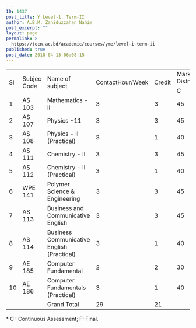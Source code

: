 ```yaml
---
ID: 1437
post_title: Y Level-1, Term-II
author: A.B.M. Zahiduzzahan Nahim
post_excerpt: ""
layout: page
permalink: >
  https://tecn.ac.bd/academic/courses/yme/level-i-term-ii
published: true
post_date: 2018-04-13 06:08:15
---
```

<table width="637">
<tbody>
<tr>
<td rowspan="2" width="35">Sl</td>
<td rowspan="2" width="77">Subjec Code</td>
<td rowspan="2" width="209">Name of subject</td>
<td rowspan="2" width="63">ContactHour/Week</td>
<td rowspan="2" width="63">Credit</td>
<td colspan="3" width="190">Mark Distribution*</td>
</tr>
<tr>
<td width="63">C</td>
<td width="63">F</td>
<td width="63">Total</td>
</tr>
<tr>
<td width="35">1</td>
<td width="77">AS 103</td>
<td width="209">Mathematics - Il</td>
<td width="63">3</td>
<td width="63">3</td>
<td width="63">45</td>
<td width="63">105</td>
<td width="63">150</td>
</tr>
<tr>
<td width="35">2</td>
<td width="77">AS 107</td>
<td width="209">Physics -11</td>
<td width="63">3</td>
<td width="63">3</td>
<td width="63">45</td>
<td width="63">105</td>
<td width="63">150</td>
</tr>
<tr>
<td width="35">3</td>
<td width="77">AS 108</td>
<td width="209">Physics - Il (Practical)</td>
<td width="63">3</td>
<td width="63">1</td>
<td width="63">40</td>
<td width="63">10</td>
<td width="63">50</td>
</tr>
<tr>
<td width="35">4</td>
<td width="77">AS 111</td>
<td width="209">Chemistry - Il</td>
<td width="63">3</td>
<td width="63">3</td>
<td width="63">45</td>
<td width="63">105</td>
<td width="63">150</td>
</tr>
<tr>
<td width="35">5</td>
<td width="77">AS 112</td>
<td width="209">Chemistry - Il (Practical)</td>
<td width="63">3</td>
<td width="63">1</td>
<td width="63">40</td>
<td width="63">10</td>
<td width="63">50</td>
</tr>
<tr>
<td width="35">6</td>
<td width="77">WPE 141</td>
<td width="209">Polymer Science &amp; Engineering</td>
<td width="63">3</td>
<td width="63">3</td>
<td width="63">45</td>
<td width="63">105</td>
<td width="63">150</td>
</tr>
<tr>
<td width="35">7</td>
<td width="77">AS 113</td>
<td width="209">Business and Communicative English</td>
<td width="63">3</td>
<td width="63">3</td>
<td width="63">45</td>
<td width="63">105</td>
<td width="63">150</td>
</tr>
<tr>
<td width="35">8</td>
<td width="77">AS 114</td>
<td width="209">Business Communicative English (Practical)</td>
<td width="63">3</td>
<td width="63">1</td>
<td width="63">40</td>
<td width="63">10</td>
<td width="63">50</td>
</tr>
<tr>
<td width="35">9</td>
<td width="77">AE 185</td>
<td width="209">Computer Fundamental</td>
<td width="63">2</td>
<td width="63">2</td>
<td width="63">30</td>
<td width="63">70</td>
<td width="63">100</td>
</tr>
<tr>
<td width="35">10</td>
<td width="77">AE 186</td>
<td width="209">Computer Fundamentals (Practical)</td>
<td width="63">3</td>
<td width="63">1</td>
<td width="63">40</td>
<td width="63">10</td>
<td width="63">50</td>
</tr>
<tr>
<td width="35"></td>
<td width="77"></td>
<td width="209">Grand Total</td>
<td width="63">29</td>
<td width="63">21</td>
<td width="63"></td>
<td width="63"></td>
<td width="63"></td>
</tr>
</tbody>
</table>
* C : Continuous Assessment; F: Final.